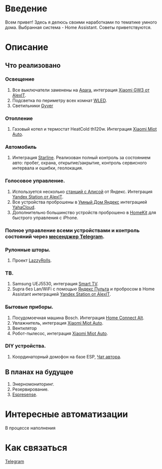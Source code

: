 # Введение
Всем привет! 
Здесь я делюсь своими наработками по тематике умного дома.
Выбранная система - Home Assistant. Советы приветствуются.
# Описание
## Что реализовано
### Освещение
  1. Все выключатели заменены на [Aqara](https://aqara.ru/shop/), интеграция [Xiaomi GW3 от AlexIT](https://github.com/AlexxIT/XiaomiGateway3). 
  2. Подсветка по периметру всех комнат [WLED](https://github.com/Aircoookie/WLED). 
  3. Светильники [Gyver](https://alexgyver.ru/gyverlamp/)
### Отопление
  1. Газовый котел и термостат HeatCold th120w. Интеграция [Xiaomi Miot Auto](https://github.com/al-one/hass-xiaomi-miot).
### Автомобиль
  1. Интеграция [Starline](https://www.home-assistant.io/integrations/starline/). Реализован полный контроль за состоянием авто: пробег, охрана, открытие/закрытие, контроль сервисного интервала и ошибки, геолокация.
### Голосовое управление.
  1. Используется несколько [станций с Алисой](https://yandex.ru/alice/station/index-mobile) от Яндекс. Интеграция [Yandex Station от AlexIT](https://github.com/AlexxIT/YandexStation).
  2. Все устройства проброшены в [Умный Дом Яндекс](https://yandex.ru/alice/smart-home-mobile) интеграцией [YahaCloud](https://github.com/dext0r/yandex_smart_home).
  3. Дополнительно большинство устройств проброшено в [HomeKit](https://www.home-assistant.io/integrations/homekit/) для быстрого управления с iPhone.
### Полное управление всеми устройствами и контроль состояний через [месенджер Telegram](https://www.home-assistant.io/integrations/telegram/).
### Рулонные шторы.
  1. Проект [LazzyRolls](https://github.com/ACE1046/LazyRolls). 
### ТВ.
  1. Samsung UEJ5530, интеграция [Smart TV](https://www.home-assistant.io/integrations/samsungtv).
  2. Supra без Lan/WiFi с помощью [Яндекс Пульта](https://yandex.ru/support/smart-home/control-center/about.html) и пробросом в Home Assistant интеграцией [Yandex Station от AlexIT](https://github.com/AlexxIT/YandexStation).
### Бытовые приборы.
  1. Посудомоечная машина Bosch. Интеграция [Home Connect Alt](https://github.com/ekutner/home-connect-hass).
  2. Увлажнитель, интеграция [Xiaomi Miot Auto](https://github.com/al-one/hass-xiaomi-miot).
  3. Вентилятор
  4. Робот-пылесос, интеграция [Xiaomi Miot Auto](https://github.com/al-one/hass-xiaomi-miot).
### DIY устройства.
  1. Координаторный домофон на базе ESP, [Чат автора](https://t.me/domofon_esp).
## В планах на будущее
1. Энерномониторинг.
2. Резервирование.
3. [Espresense](https://espresense.com/).
# Интересные автоматизации
В процессе наполнения
# Как связаться
[Telegram](https://t.me/alex_zob)